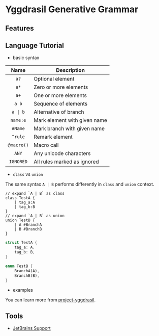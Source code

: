 # Yggdrasil Generative Grammar

## Features

## Language Tutorial

- basic syntax

|    Name    | Description                  |
|:----------:|------------------------------|
|    `a?`    | Optional element             |
|    `a*`    | Zero or more elements        |
|    `a+`    | One or more elements         |
|   `a b`    | Sequence of elements         |
|  `a \| b`  | Alternative of branch        |
|  `name:e`  | Mark element with given name |
|  `#Name`   | Mark branch with given name  |      
|  `^rule`   | Remark element               |
| `@macro()` | Macro call                   |        
|   `ANY`    | Any unicode characters       |
| `IGNORED`  | All rules marked as ignored  |

- `class` vs `union`

The same syntax `A | B` performs differently in `class` and `union` context.

```yggdrasil
// expand `A | B` as class
class TestA {
    | tag_a:A 
    | tag_b:B
}
// expand `A | B` as union
union TestB {
    | A #BranchA
    | B #BranchB
}
```

```rust
struct TestA {
    tag_a: A,
    tag_b: B,
}

enum TestB {
    BranchA(A),
    BranchB(B),
}
```

- examples

You can learn more from [project-yggdrasil](https://github.com/ygg-lang/project-yggdrasil/tree/master/languages).

## Tools

- [JetBrains Support](https://plugins.jetbrains.com/plugin/20594-yggdrasil-support)